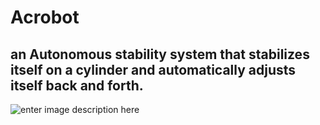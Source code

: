 # Acrobot
## an Autonomous stability system that stabilizes itself on a cylinder and automatically adjusts itself back and forth.
![`enter image description here`](https://jonijakob.s3.amazonaws.com/Acrobot-480.gif)
